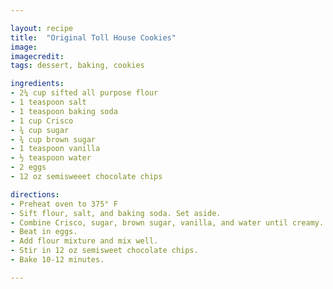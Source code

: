 ```yaml
---

layout: recipe
title:  "Original Toll House Cookies"
image: 
imagecredit:
tags: dessert, baking, cookies

ingredients:
- 2¼ cup sifted all purpose flour 
- 1 teaspoon salt
- 1 teaspoon baking soda
- 1 cup Crisco
- ¾ cup sugar
- ¾ cup brown sugar
- 1 teaspoon vanilla
- ½ teaspoon water
- 2 eggs
- 12 oz semisweeet chocolate chips

directions:
- Preheat oven to 375° F
- Sift flour, salt, and baking soda. Set aside.
- Combine Crisco, sugar, brown sugar, vanilla, and water until creamy. 
- Beat in eggs.
- Add flour mixture and mix well.
- Stir in 12 oz semisweet chocolate chips.
- Bake 10-12 minutes.

---
```

